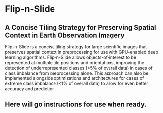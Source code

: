 # Flip-n-Slide
## A Concise Tiling Strategy for Preserving Spatial Context in Earth Observation Imagery 

Flip-n-Slide is a concise tiling strategy for large scientific images that preserves spatial context in preprocessing for use with GPU-enabled deep learning algorithms. Flip-n-Slide allows objects-of-interest to be represented at multiple tile positions and orientations, improving the detection of underrepresented classes (<5% of overall data) in cases of class imbalance from preprocessing alone. This approach can also be implemented alongside optimizations and architectures for cases of extreme class imbalance (<1% of overall data) to allow for even better accuracy and prediction.

## Here will go instructions for use when ready.
